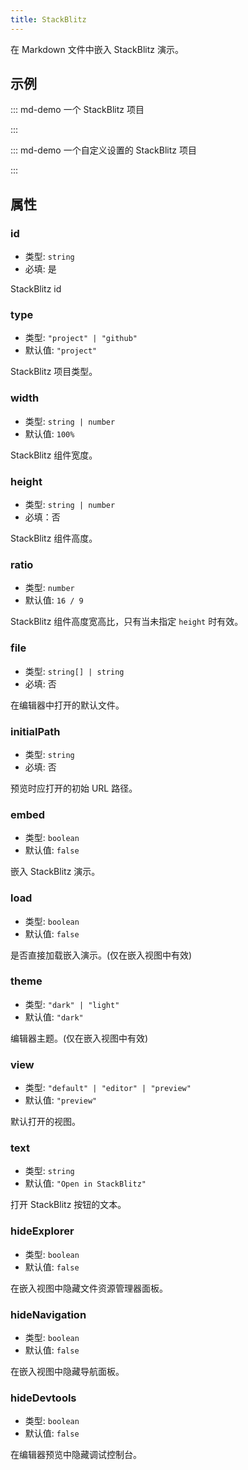 ```yaml
---
title: StackBlitz
---
```


在 Markdown 文件中嵌入 StackBlitz 演示。

<!-- more -->

## 示例

<!-- #region demo -->

::: md-demo 一个 StackBlitz 项目

<StackBlitz id="vuepress-theme-hope" />

:::

::: md-demo 一个自定义设置的 StackBlitz 项目

<StackBlitz id="vuepress-theme-hope" hideExplorer hideNavigation hideDevtools />

:::

<!-- #endregion demo -->

## 属性

### id

- 类型: `string`
- 必填: 是

StackBlitz id

### type

- 类型: `"project" | "github"`
- 默认值: `"project"`

StackBlitz 项目类型。

### width

- 类型: `string | number`
- 默认值: `100%`

StackBlitz 组件宽度。

### height

- 类型: `string | number`
- 必填：否

StackBlitz 组件高度。

### ratio

- 类型: `number`
- 默认值: `16 / 9`

StackBlitz 组件高度宽高比，只有当未指定 `height` 时有效。

### file

- 类型: `string[] | string`
- 必填: 否

在编辑器中打开的默认文件。

### initialPath

- 类型: `string`
- 必填: 否

预览时应打开的初始 URL 路径。

### embed

- 类型: `boolean`
- 默认值: `false`

嵌入 StackBlitz 演示。

### load

- 类型: `boolean`
- 默认值: `false`

是否直接加载嵌入演示。(仅在嵌入视图中有效)

### theme

- 类型: `"dark" | "light"`
- 默认值: `"dark"`

编辑器主题。(仅在嵌入视图中有效)

### view

- 类型: `"default" | "editor" | "preview"`
- 默认值: `"preview"`

默认打开的视图。

### text

- 类型: `string`
- 默认值: `"Open in StackBlitz"`

打开 StackBlitz 按钮的文本。

### hideExplorer

- 类型: `boolean`
- 默认值: `false`

在嵌入视图中隐藏文件资源管理器面板。

### hideNavigation

- 类型: `boolean`
- 默认值: `false`

在嵌入视图中隐藏导航面板。

### hideDevtools

- 类型: `boolean`
- 默认值: `false`

在编辑器预览中隐藏调试控制台。
